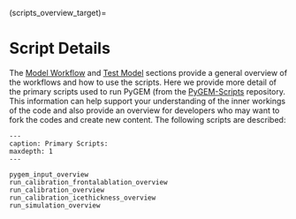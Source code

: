 (scripts_overview_target)=
# Script Details
The [Model Workflow](model_workflow_target) and [Test Model](test_model_target) sections provide a general overview of the workflows and how to use the scripts. Here we provide more detail of the primary scripts used to run PyGEM (from the [PyGEM-Scripts](https://github.com/drounce/PyGEM-scripts/tree/main) repository. This information can help support your understanding of the inner workings of the code and also provide an overview for developers who may want to fork the codes and create new content. The following scripts are described:

```{toctree}
---
caption: Primary Scripts:
maxdepth: 1
---

pygem_input_overview
run_calibration_frontalablation_overview
run_calibration_overview
run_calibration_icethickness_overview
run_simulation_overview
```